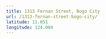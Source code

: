 ```yaml
---
title: 1313 Fernan Street, Bogo City
url: /1313-fernan-street-bogo-city/
latitude: 11.051
longitude: 124.004
---
```


